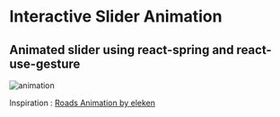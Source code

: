 # Interactive Slider Animation    
## Animated slider using react-spring and react-use-gesture    

![animation](animation.gif)    


Inspiration : [Roads Animation by eleken](https://dribbble.com/shots/5609718-Roads-Animation)
